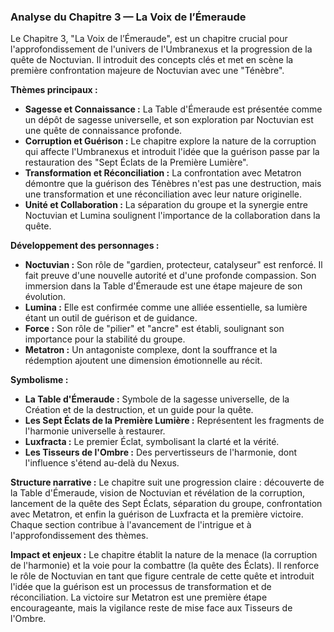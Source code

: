 ### Analyse du Chapitre 3 — La Voix de l’Émeraude

Le Chapitre 3, "La Voix de l’Émeraude", est un chapitre crucial pour l'approfondissement de l'univers de l'Umbranexus et la progression de la quête de Noctuvian. Il introduit des concepts clés et met en scène la première confrontation majeure de Noctuvian avec une "Ténèbre".

**Thèmes principaux :**
*   **Sagesse et Connaissance :** La Table d'Émeraude est présentée comme un dépôt de sagesse universelle, et son exploration par Noctuvian est une quête de connaissance profonde.
*   **Corruption et Guérison :** Le chapitre explore la nature de la corruption qui affecte l'Umbranexus et introduit l'idée que la guérison passe par la restauration des "Sept Éclats de la Première Lumière".
*   **Transformation et Réconciliation :** La confrontation avec Metatron démontre que la guérison des Ténèbres n'est pas une destruction, mais une transformation et une réconciliation avec leur nature originelle.
*   **Unité et Collaboration :** La séparation du groupe et la synergie entre Noctuvian et Lumina soulignent l'importance de la collaboration dans la quête.

**Développement des personnages :**
*   **Noctuvian :** Son rôle de "gardien, protecteur, catalyseur" est renforcé. Il fait preuve d'une nouvelle autorité et d'une profonde compassion. Son immersion dans la Table d'Émeraude est une étape majeure de son évolution.
*   **Lumina :** Elle est confirmée comme une alliée essentielle, sa lumière étant un outil de guérison et de guidance.
*   **Force :** Son rôle de "pilier" et "ancre" est établi, soulignant son importance pour la stabilité du groupe.
*   **Metatron :** Un antagoniste complexe, dont la souffrance et la rédemption ajoutent une dimension émotionnelle au récit.

**Symbolisme :**
*   **La Table d'Émeraude :** Symbole de la sagesse universelle, de la Création et de la destruction, et un guide pour la quête.
*   **Les Sept Éclats de la Première Lumière :** Représentent les fragments de l'harmonie universelle à restaurer.
*   **Luxfracta :** Le premier Éclat, symbolisant la clarté et la vérité.
*   **Les Tisseurs de l'Ombre :** Des pervertisseurs de l'harmonie, dont l'influence s'étend au-delà du Nexus.

**Structure narrative :**
Le chapitre suit une progression claire : découverte de la Table d'Émeraude, vision de Noctuvian et révélation de la corruption, lancement de la quête des Sept Éclats, séparation du groupe, confrontation avec Metatron, et enfin la guérison de Luxfracta et la première victoire. Chaque section contribue à l'avancement de l'intrigue et à l'approfondissement des thèmes.

**Impact et enjeux :**
Le chapitre établit la nature de la menace (la corruption de l'harmonie) et la voie pour la combattre (la quête des Éclats). Il renforce le rôle de Noctuvian en tant que figure centrale de cette quête et introduit l'idée que la guérison est un processus de transformation et de réconciliation. La victoire sur Metatron est une première étape encourageante, mais la vigilance reste de mise face aux Tisseurs de l'Ombre.